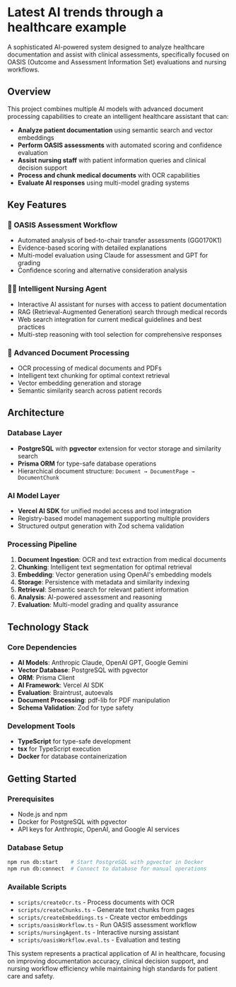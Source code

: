 # Latest AI trends through a healthcare example

A sophisticated AI-powered system designed to analyze healthcare documentation and assist with clinical assessments, specifically focused on OASIS (Outcome and Assessment Information Set) evaluations and nursing workflows.

## Overview

This project combines multiple AI models with advanced document processing capabilities to create an intelligent healthcare assistant that can:

- **Analyze patient documentation** using semantic search and vector embeddings
- **Perform OASIS assessments** with automated scoring and confidence evaluation  
- **Assist nursing staff** with patient information queries and clinical decision support
- **Process and chunk medical documents** with OCR capabilities
- **Evaluate AI responses** using multi-model grading systems

## Key Features

### 🏥 OASIS Assessment Workflow
- Automated analysis of bed-to-chair transfer assessments (GG0170K1)
- Evidence-based scoring with detailed explanations
- Multi-model evaluation using Claude for assessment and GPT for grading
- Confidence scoring and alternative consideration analysis

### 👩‍⚕️ Intelligent Nursing Agent
- Interactive AI assistant for nurses with access to patient documentation
- RAG (Retrieval-Augmented Generation) search through medical records
- Web search integration for current medical guidelines and best practices
- Multi-step reasoning with tool selection for comprehensive responses

### 📄 Advanced Document Processing
- OCR processing of medical documents and PDFs
- Intelligent text chunking for optimal context retrieval
- Vector embedding generation and storage
- Semantic similarity search across patient records

## Architecture

### Database Layer
- **PostgreSQL** with **pgvector** extension for vector storage and similarity search
- **Prisma ORM** for type-safe database operations
- Hierarchical document structure: `Document → DocumentPage → DocumentChunk`

### AI Model Layer
- **Vercel AI SDK** for unified model access and tool integration
- Registry-based model management supporting multiple providers
- Structured output generation with Zod schema validation

### Processing Pipeline
1. **Document Ingestion**: OCR and text extraction from medical documents
2. **Chunking**: Intelligent text segmentation for optimal retrieval
3. **Embedding**: Vector generation using OpenAI's embedding models  
4. **Storage**: Persistence with metadata and similarity indexing
5. **Retrieval**: Semantic search for relevant patient information
6. **Analysis**: AI-powered assessment and reasoning
7. **Evaluation**: Multi-model grading and quality assurance

## Technology Stack

### Core Dependencies
- **AI Models**: Anthropic Claude, OpenAI GPT, Google Gemini
- **Vector Database**: PostgreSQL with pgvector
- **ORM**: Prisma Client
- **AI Framework**: Vercel AI SDK
- **Evaluation**: Braintrust, autoevals
- **Document Processing**: pdf-lib for PDF manipulation
- **Schema Validation**: Zod for type safety

### Development Tools
- **TypeScript** for type-safe development
- **tsx** for TypeScript execution
- **Docker** for database containerization

## Getting Started

### Prerequisites
- Node.js and npm
- Docker for PostgreSQL with pgvector
- API keys for Anthropic, OpenAI, and Google AI services

### Database Setup
```bash
npm run db:start    # Start PostgreSQL with pgvector in Docker
npm run db:connect  # Connect to database for manual operations
```

### Available Scripts
- `scripts/createOcr.ts` - Process documents with OCR
- `scripts/createChunks.ts` - Generate text chunks from pages
- `scripts/createEmbeddings.ts` - Create vector embeddings
- `scripts/oasisWorkflow.ts` - Run OASIS assessment workflow
- `scripts/nursingAgent.ts` - Interactive nursing assistant
- `scripts/oasisWorkflow.eval.ts` - Evaluation and testing

This system represents a practical application of AI in healthcare, focusing on improving documentation accuracy, clinical decision support, and nursing workflow efficiency while maintaining high standards for patient care and safety.
